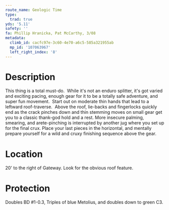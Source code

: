 ```yaml
---
route_name: Geologic Time
type:
  trad: true
yds: '5.11'
safety: ''
fa: Phillip Hranicka, Pat McCarthy, 3/08
metadata:
  climb_id: cacfc97e-3c60-4e70-a6c5-585a321955ab
  mp_id: '107063967'
  left_right_index: '8'
---
```

# Description
This thing is a total must-do.  While it's not an enduro splitter, it's got varied and exciting pacing, enough gear for it to be a totally safe adventure, and super fun movement.  Start out on moderate thin hands that lead to a leftward roof-traverse.  Above the roof, lie-backs and fingerlocks quickly end as the crack pinches down and thin stemming moves on small gear get you to a classic thank-god hold and a rest. More insecure palming, smearing, and arete-pinching is interrupted by another jug where you set up for the final crux. Place your last pieces in the horizontal, and mentally prepare yourself for a wild and cruxy finishing sequence above the gear.

# Location
20' to the right of Gateway.  Look for the obvious roof feature.

# Protection
Doubles BD #1-0.3, Triples of blue Metolius, and doubles down to green C3.
